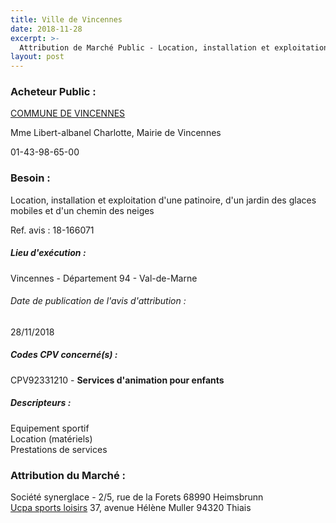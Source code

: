 ```yaml
---
title: Ville de Vincennes
date: 2018-11-28
excerpt: >-
  Attribution de Marché Public - Location, installation et exploitation d'une patinoire, d'un jardin des glaces mobiles et d'un chemin des neiges
layout: post
---
```


### Acheteur Public : 
<a href="/acheteur-136/siren-219400801"> COMMUNE DE VINCENNES</a><br/>

Mme Libert-albanel Charlotte, Mairie de Vincennes



01-43-98-65-00

### Besoin :

Location, installation et exploitation d'une patinoire, d'un jardin des glaces mobiles et d'un chemin des neiges

Ref. avis : 18-166071


##### Lieu d'exécution :

Vincennes - Département 94 - Val-de-Marne

###### Date de publication de l'avis d'attribution : 
28/11/2018

##### Codes CPV concerné(s) :
CPV92331210 - **Services d'animation pour enfants** <br/>

##### Descripteurs :
Equipement sportif <br/>
Location (matériels) <br/>
Prestations de services <br/>

### Attribution du Marché :
Société synerglace - 2/5, rue de la Forets 68990 Heimsbrunn <br/>
<a href="/entreprise-577/siren-808022321"> Ucpa sports loisirs</a>    37, avenue Hélène Muller 94320 Thiais <br/>
